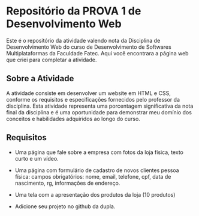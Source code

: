 # Repositório da PROVA 1 de Desenvolvimento Web
Este é o repositório da atividade valendo nota da Disciplina de Desenvolvimento Web do curso de Desenvolvimento de Softwares Multiplataformas da Faculdade Fatec. Aqui você encontrara a página web que criei para completar a atividade.

## Sobre a Atividade
A atividade consiste em desenvolver um website em HTML e CSS, conforme os requisitos e especificações fornecidos pelo professor da disciplina. Esta atividade representa uma porcentagem significativa da nota final da disciplina e é uma oportunidade para demonstrar meu domínio dos conceitos e habilidades adquiridos ao longo do curso.

## Requisitos

- Uma página que fale sobre a empresa com fotos da loja física, texto curto e um vídeo. 

- Uma página com formulário de cadastro de novos clientes pessoa física: campos obrigatórios: nome, email, telefone, cpf, data de nascimento, rg, informações de endereço. 

- Uma tela com a apresentação dos produtos da loja (10 produtos) 

- Adicione seu projeto no github da dupla. 
